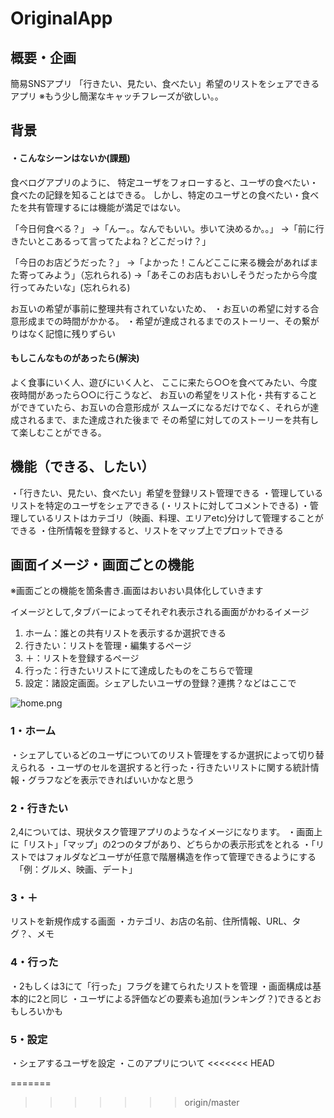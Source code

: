 # OriginalApp
## 概要・企画
簡易SNSアプリ
「行きたい、見たい、食べたい」希望のリストをシェアできるアプリ
※もう少し簡潔なキャッチフレーズが欲しい。。

## 背景
#### ・こんなシーンはないか(課題)
食べログアプリのように、
特定ユーザをフォローすると、ユーザの食べたい・食べたの記録を知ることはできる。
しかし、特定のユーザとの食べたい・食べたを共有管理するには機能が満足ではない。

「今日何食べる？」
→「んー。。なんでもいい。歩いて決めるか。。」
→「前に行きたいとこあるって言ってたよね？どこだっけ？」

「今日のお店どうだった？」
→「よかった！こんどここに来る機会があればまた寄ってみよう」（忘れられる)
→「あそこのお店もおいしそうだったから今度行ってみたいな」(忘れられる)


お互いの希望が事前に整理共有されていないため、
・お互いの希望に対する合意形成までの時間がかかる。
・希望が達成されるまでのストーリー、その繋がりはなく記憶に残りずらい

#### もしこんなものがあったら(解決)
よく食事にいく人、遊びにいく人と、
ここに来たら○○を食べてみたい、今度夜時間があったら○○に行こうなど、
お互いの希望をリスト化・共有することができていたら、お互いの合意形成が
スムーズになるだけでなく、それらが達成されるまで、また達成された後まで
その希望に対してのストーリーを共有して楽しむことができる。


## 機能（できる、したい）

・「行きたい、見たい、食べたい」希望を登録リスト管理できる
・管理しているリストを特定のユーザをシェアできる
(・リストに対してコメントできる)
・管理しているリストはカテゴリ（映画、料理、エリアetc)分けして管理することができる
・住所情報を登録すると、リストをマップ上でプロットできる


## 画面イメージ・画面ごとの機能

※画面ごとの機能を箇条書き.画面はおいおい具体化していきます


イメージとして,タブバーによってそれぞれ表示される画面がかわるイメージ
1. ホーム：誰との共有リストを表示するか選択できる
2. 行きたい：リストを管理・編集するページ
3. ＋：リストを登録するページ
4. 行った：行きたいリストにて達成したものをこちらで管理
5. 設定：諸設定画面。シェアしたいユーザの登録？連携？などはここで

![home.png](https://github.com/tomonos333/OriginalApp01.git/images/home.png)

### 1・ホーム
・シェアしているどのユーザについてのリスト管理をするか選択によって切り替えられる
・ユーザのセルを選択すると行った・行きたいリストに関する統計情報・グラフなどを表示できればいいかなと思う

### 2・行きたい
2,4については、現状タスク管理アプリのようなイメージになります。
・画面上に「リスト」「マップ」の2つのタブがあり、どちらかの表示形式をとれる
・「リストではフォルダなどユーザが任意で階層構造を作って管理できるようにする
　「例：グルメ、映画、デート」
### 3・＋
リストを新規作成する画面
・カテゴリ、お店の名前、住所情報、URL、タグ？、メモ

### 4・行った
・2もしくは3にて「行った」フラグを建てられたリストを管理
・画面構成は基本的に2と同じ
・ユーザによる評価などの要素も追加(ランキング？)できるとおもしろいかも
### 5・設定
・シェアするユーザを設定
・このアプリについて
<<<<<<< HEAD



=======
>>>>>>> origin/master
